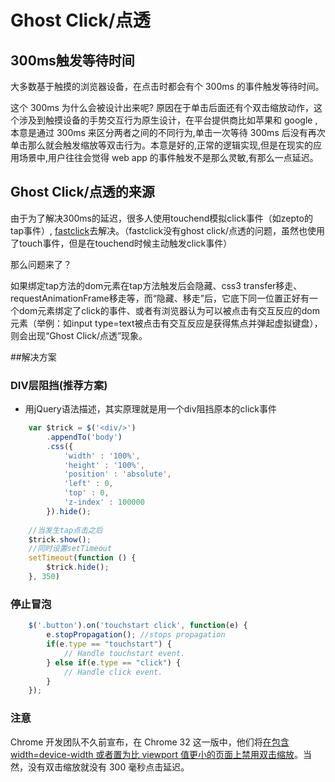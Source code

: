 # Ghost Click/点透
## 300ms触发等待时间
大多数基于触摸的浏览器设备，在点击时都会有个 300ms 的事件触发等待时间。

这个 300ms 为什么会被设计出来呢? 原因在于单击后面还有个双击缩放动作，这个涉及到触摸设备的手势交互行为原生设计，在平台提供商比如苹果和 google ,本意是通过 300ms 来区分两者之间的不同行为,单击一次等待 300ms 后没有再次单击那么就会触发缩放等双击行为。本意是好的,正常的逻辑实现,但是在现实的应用场景中,用户往往会觉得 web app 的事件触发不是那么灵敏,有那么一点延迟。
## Ghost Click/点透的来源
由于为了解决300ms的延迟，很多人使用touchend模拟click事件（如zepto的tap事件）, [fastclick](https://github.com/ftlabs/fastclick)去解决。（fastclick没有ghost click/点透的问题，虽然也使用了touch事件，但是在touchend时候主动触发click事件）

那么问题来了？
    
如果绑定tap方法的dom元素在tap方法触发后会隐藏、css3 transfer移走、requestAnimationFrame移走等，而“隐藏、移走”后，它底下同一位置正好有一个dom元素绑定了click的事件、或者有浏览器认为可以被点击有交互反应的dom元素（举例：如input type=text被点击有交互反应是获得焦点并弹起虚拟键盘），则会出现“Ghost Click/点透”现象。
    
##解决方案
### DIV层阻挡(推荐方案)
* 用jQuery语法描述，其实原理就是用一个div阻挡原本的click事件

```javascript
    var $trick = $('<div/>')
        .appendTo('body')
        .css({
            'width' : '100%',
            'height' : '100%',
            'position' : 'absolute',
            'left' : 0,
            'top' : 0,
            'z-index' : 100000
        }).hide();
        
    //当发生tap点击之后
    $trick.show();
    //同时设置setTimeout
    setTimeout(function () {
        $trick.hide();
    }, 350)
```

### 停止冒泡


```javascript
    $('.button').on('touchstart click', function(e) {    
        e.stopPropagation(); //stops propagation
        if(e.type == "touchstart") {
            // Handle touchstart event.
        } else if(e.type == "click") {
            // Handle click event.
        }
    });
```


### 注意
Chrome 开发团队不久前宣布，在 Chrome 32 这一版中，他们将[在包含 width=device-width 或者置为比 viewport 值更小的页面上禁用双击缩放](https://codereview.chromium.org/18850005/)。当然，没有双击缩放就没有 300 毫秒点击延迟。
